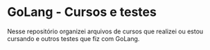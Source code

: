 # GoLang - Cursos e testes

Nesse repositório organizei arquivos de cursos que realizei ou estou cursando e outros testes que fiz com GoLang.
